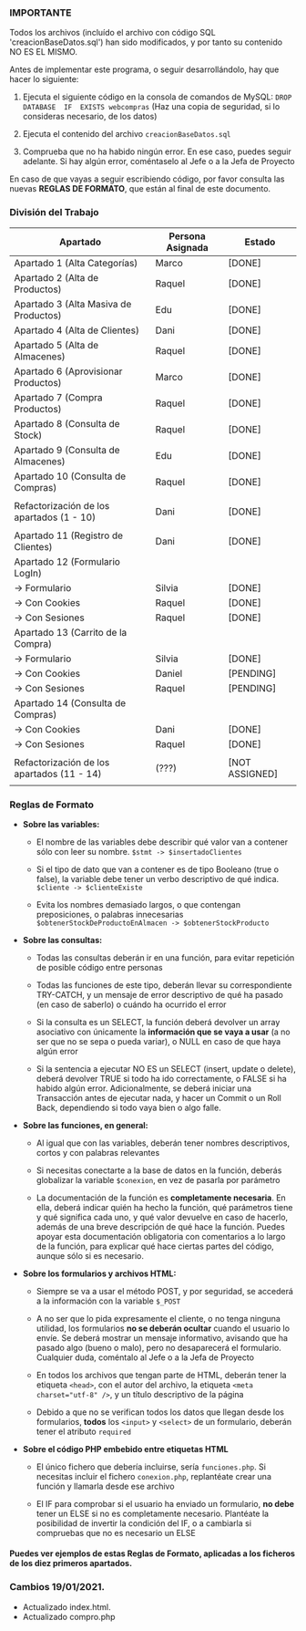 ### IMPORTANTE
Todos los archivos (incluído el archivo con código SQL 'creacionBaseDatos.sql') han sido modificados, y por tanto su contenido NO ES EL MISMO.

Antes de implementar este programa, o seguir desarrollándolo, hay que hacer lo siguiente:

1. Ejecuta el siguiente código en la consola de comandos de MySQL:
	``DROP  DATABASE  IF  EXISTS webcompras``
	(Haz una copia de seguridad, si lo consideras necesario, de los datos)
	
2. Ejecuta el contenido del archivo ``creacionBaseDatos.sql`` 
3. Comprueba que no ha habido ningún error. En ese caso, puedes seguir adelante. Si hay algún error, coméntaselo al Jefe o a la Jefa de Proyecto

En caso de que vayas a seguir escribiendo código, por favor consulta las nuevas **REGLAS DE FORMATO**, que están al final de este documento.

 
### División del Trabajo

| Apartado                                      | Persona Asignada | Estado         |
|-----------------------------------------------|------------------|----------------|
| Apartado 1  (Alta Categorías)                 | Marco            | [DONE]         |
| Apartado 2  (Alta de Productos)               | Raquel           | [DONE]         |
| Apartado 3  (Alta Masiva de Productos)        | Edu              | [DONE]         |
| Apartado 4  (Alta de Clientes)                | Dani             | [DONE]         |
| Apartado 5  (Alta de Almacenes)               | Raquel           | [DONE]         |
| Apartado 6  (Aprovisionar Productos)          | Marco            | [DONE]         |
| Apartado 7  (Compra Productos)                | Raquel           | [DONE]         |
| Apartado 8  (Consulta de Stock)               | Raquel           | [DONE]         |
| Apartado 9  (Consulta de Almacenes)           | Edu              | [DONE]         |
| Apartado 10 (Consulta de Compras)             | Raquel           | [DONE]         |
|                                               |                  |                |
| Refactorización de los apartados (1 - 10)     | Dani             | [DONE]         |
|                                               |                  |                |
| Apartado 11 (Registro de Clientes)            | Dani             | [DONE]         |
| Apartado 12 (Formulario LogIn)                |     		   |  		    |
|      -> Formulario                            | Silvia           | [DONE]         |
|      -> Con Cookies		                | Raquel           | [DONE]   	    |
|      -> Con Sesiones		                | Raquel           | [DONE]         |
| Apartado 13 (Carrito de la Compra)            |     		   |  		    |
|      -> Formulario                            | Silvia           | [DONE]         |
|      -> Con Cookies		                | Daniel           | [PENDING]      |
|      -> Con Sesiones		                | Raquel           | [PENDING]      |
| Apartado 14 (Consulta de Compras)             |     		   |  		    |
|      -> Con Cookies		                | Dani             | [DONE] 	    |
|      -> Con Sesiones		                | Raquel           | [DONE]         |
|                                               |                  |                |
| Refactorización de los apartados (11 - 14)    | (???)            | [NOT ASSIGNED] |
|                                               |                  |                |



### Reglas de Formato

 - **Sobre las variables:**
	 - El nombre de las variables debe describir qué valor van a contener sólo con leer su nombre.
	  ``$stmt -> $insertadoClientes``
	  
	 - Si el tipo de dato que van a contener es de tipo Booleano (true o false), la variable debe tener un verbo descriptivo de qué indica.
	  ``$cliente -> $clienteExiste``
	  
	 - Evita los nombres demasiado largos, o que contengan preposiciones, o palabras innecesarias 
	``$obtenerStockDeProductoEnAlmacen -> $obtenerStockProducto``



- **Sobre las consultas:**
	- Todas las consultas deberán ir en una función, para evitar repetición de posible código entre personas
	
	- Todas las funciones de este tipo, deberán llevar su correspondiente TRY-CATCH, y un mensaje de error descriptivo de qué ha pasado (en caso de saberlo) o cuándo ha ocurrido el error
	
	- Si la consulta es un SELECT, la función deberá devolver un array asociativo con únicamente la **información que se vaya a usar** (a no ser que no se sepa o pueda variar), o NULL en caso de que haya algún error
	
	- Si la sentencia a ejecutar NO ES un SELECT (insert, update o delete), deberá devolver TRUE si todo ha ido correctamente, o FALSE si ha habido algún error. Adicionalmente, se deberá iniciar una Transacción antes de ejecutar nada, y hacer un Commit o un Roll Back, dependiendo si todo vaya bien o algo falle.
	


- **Sobre las funciones, en general:**
	- Al igual que con las variables, deberán tener nombres descriptivos, cortos y con palabras relevantes
	
	- Si necesitas conectarte a la base de datos en la función, deberás globalizar la variable ``$conexion``, en vez de pasarla por parámetro
	
	- La documentación de la función es **completamente necesaria**. En ella, deberá indicar quién ha hecho la función, qué parámetros tiene y qué significa cada uno, y qué valor devuelve en caso de hacerlo, además de una breve descripción de qué hace la función. Puedes apoyar esta documentación obligatoria con comentarios a lo largo de la función, para explicar qué hace ciertas partes del código, aunque sólo si es necesario.
	


- **Sobre los formularios y archivos HTML:**
	- Siempre se va a usar el método POST, y por seguridad, se accederá a la información con la variable ``$_POST``
	
	- A no ser que lo pida expresamente el cliente, o no tenga ninguna utilidad, los formularios **no se deberán ocultar** cuando el usuario lo envíe. Se deberá mostrar un mensaje informativo, avisando que ha pasado algo (bueno o malo), pero no desaparecerá el formulario. Cualquier duda, coméntalo al Jefe o a la Jefa de Proyecto
	
	- En todos los archivos que tengan parte de HTML, deberán tener la etiqueta ``<head>``, con el autor del archivo, la etiqueta ``<meta charset="utf-8" />``, y un título descriptivo de la página
	
	- Debido a que no se verifican todos los datos que llegan desde los formularios, **todos** los ``<input>`` y ``<select>`` de un formulario, deberán tener el atributo ``required``



- **Sobre el código PHP embebido entre etiquetas HTML**

	- El único fichero que debería incluirse, sería ``funciones.php``. Si necesitas incluir el fichero ``conexion.php``, replantéate crear una función y llamarla desde ese archivo
	
	- El IF para comprobar si el usuario ha enviado un formulario, **no debe** tener un ELSE si no es completamente necesario. Plantéate la posibilidad de invertir la condición del IF, o a cambiarla si compruebas que no es necesario un ELSE


#### Puedes ver ejemplos de estas Reglas de Formato, aplicadas a los ficheros de los diez primeros apartados.


### Cambios 19/01/2021.
- Actualizado index.html.
- Actualizado compro.php


